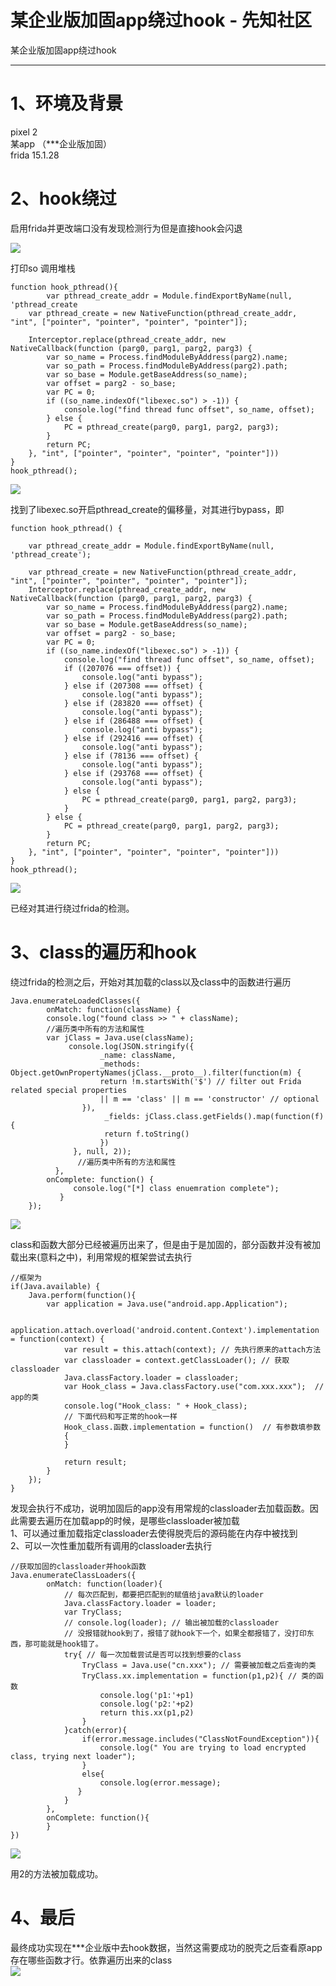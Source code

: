 

# 某企业版加固app绕过hook - 先知社区

某企业版加固app绕过hook

- - -

# 1、环境及背景

pixel 2  
某app （\*\*\*企业版加固）  
frida 15.1.28

# 2、hook绕过

启用frida并更改端口没有发现检测行为但是直接hook会闪退

[![](assets/1704273649-1682f4875d2b03bffdf91439e707b757.png)](https://xzfile.aliyuncs.com/media/upload/picture/20240102095217-8f4ce638-a911-1.png)

打印so 调用堆栈

```plain
function hook_pthread(){
        var pthread_create_addr = Module.findExportByName(null, 'pthread_create
    var pthread_create = new NativeFunction(pthread_create_addr, "int", ["pointer", "pointer", "pointer", "pointer"]);

    Interceptor.replace(pthread_create_addr, new NativeCallback(function (parg0, parg1, parg2, parg3) {
        var so_name = Process.findModuleByAddress(parg2).name;
        var so_path = Process.findModuleByAddress(parg2).path;
        var so_base = Module.getBaseAddress(so_name);
        var offset = parg2 - so_base;
        var PC = 0;
        if ((so_name.indexOf("libexec.so") > -1)) {
            console.log("find thread func offset", so_name, offset);
        } else {
            PC = pthread_create(parg0, parg1, parg2, parg3);
        }
        return PC;
    }, "int", ["pointer", "pointer", "pointer", "pointer"]))
}
hook_pthread();
```

[![](assets/1704273649-c8712bb5474d7d2d45339357fe9c40b6.png)](https://xzfile.aliyuncs.com/media/upload/picture/20240102095252-a3edb824-a911-1.png)

找到了libexec.so开启pthread\_create的偏移量，对其进行bypass，即

```plain
function hook_pthread() {

    var pthread_create_addr = Module.findExportByName(null, 'pthread_create');

    var pthread_create = new NativeFunction(pthread_create_addr, "int", ["pointer", "pointer", "pointer", "pointer"]);
    Interceptor.replace(pthread_create_addr, new NativeCallback(function (parg0, parg1, parg2, parg3) {
        var so_name = Process.findModuleByAddress(parg2).name;
        var so_path = Process.findModuleByAddress(parg2).path;
        var so_base = Module.getBaseAddress(so_name);
        var offset = parg2 - so_base;
        var PC = 0;
        if ((so_name.indexOf("libexec.so") > -1)) {
            console.log("find thread func offset", so_name, offset);
            if ((207076 === offset)) {
                console.log("anti bypass");
            } else if (207308 === offset) {
                console.log("anti bypass");
            } else if (283820 === offset) {
                console.log("anti bypass");
            } else if (286488 === offset) {
                console.log("anti bypass");
            } else if (292416 === offset) {
                console.log("anti bypass");
            } else if (78136 === offset) {
                console.log("anti bypass");
            } else if (293768 === offset) {
                console.log("anti bypass");
            } else {
                PC = pthread_create(parg0, parg1, parg2, parg3);
            }
        } else {
            PC = pthread_create(parg0, parg1, parg2, parg3);
        }
        return PC;
    }, "int", ["pointer", "pointer", "pointer", "pointer"]))
}
hook_pthread();
```

[![](assets/1704273649-a087844293e3cb09628dff7c170c2c10.png)](https://xzfile.aliyuncs.com/media/upload/picture/20240102095314-b129f6ba-a911-1.png)

已经对其进行绕过frida的检测。

# 3、class的遍历和hook

绕过frida的检测之后，开始对其加载的class以及class中的函数进行遍历

```plain
Java.enumerateLoadedClasses({
        onMatch: function(className) {
        console.log("found class >> " + className);
        //遍历类中所有的方法和属性
        var jClass = Java.use(className);
             console.log(JSON.stringify({
                    _name: className,
                    _methods: Object.getOwnPropertyNames(jClass.__proto__).filter(function(m) {
                    return !m.startsWith('$') // filter out Frida related special properties
                    || m == 'class' || m == 'constructor' // optional
                }), 
                     _fields: jClass.class.getFields().map(function(f) {
                     return f.toString()
                    })
              }, null, 2));
               //遍历类中所有的方法和属性
          },
        onComplete: function() {
              console.log("[*] class enuemration complete");
           }
    });
```

[![](assets/1704273649-9cba9ddd3e1660fe1133423d9536f6b1.png)](https://xzfile.aliyuncs.com/media/upload/picture/20240102095513-f82c9504-a911-1.png)

class和函数大部分已经被遍历出来了，但是由于是加固的，部分函数并没有被加载出来(意料之中)，利用常规的框架尝试去执行

```plain
//框架为
if(Java.available) {
    Java.perform(function(){
        var application = Java.use("android.app.Application");

        application.attach.overload('android.content.Context').implementation = function(context) {
            var result = this.attach(context); // 先执行原来的attach方法
            var classloader = context.getClassLoader(); // 获取classloader
            Java.classFactory.loader = classloader;
            var Hook_class = Java.classFactory.use("com.xxx.xxx");  // app的类
            console.log("Hook_class: " + Hook_class);
            // 下面代码和写正常的hook一样
            Hook_class.函数.implementation = function()  // 有参数填参数
            {
            }

            return result;
        }
    });
}
```

发现会执行不成功，说明加固后的app没有用常规的classloader去加载函数。因此需要去遍历在加载app的时候，是哪些classloader被加载  
1、可以通过重加载指定classloader去使得脱壳后的源码能在内存中被找到  
2、可以一次性重加载所有调用的classloader去执行

```plain
//获取加固的classloader并hook函数
Java.enumerateClassLoaders({
        onMatch: function(loader){
            // 每次匹配到，都要把匹配到的赋值给java默认的loader
            Java.classFactory.loader = loader;
            var TryClass;
            // console.log(loader); // 输出被加载的classloader
            // 没报错就hook到了，报错了就hook下一个，如果全都报错了，没打印东西，那可能就是hook错了。
            try{ // 每一次加载尝试是否可以找到想要的class
                TryClass = Java.use("cn.xxx"); // 需要被加载之后查询的类
                TryClass.xx.implementation = function(p1,p2){ // 类的函数
                    console.log('p1:'+p1)
                    console.log('p2:'+p2)
                    return this.xx(p1,p2)
                }
            }catch(error){
                if(error.message.includes("ClassNotFoundException")){
                    console.log(" You are trying to load encrypted class, trying next loader");
                }
                else{
                    console.log(error.message);
               }
            }
        },
        onComplete: function(){
        }
})
```

[![](assets/1704273649-86af9551860fecd2e37c6c6931118932.png)](https://xzfile.aliyuncs.com/media/upload/picture/20240102095531-02ee8f06-a912-1.png)

用2的方法被加载成功。

# 4、最后

最终成功实现在\*\*\*企业版中去hook数据，当然这需要成功的脱壳之后查看原app存在哪些函数才行。依靠遍历出来的class  
[![](assets/1704273649-cd18ef8ec8a09d36adea414c987a3b8c.png)](https://xzfile.aliyuncs.com/media/upload/picture/20240102095540-08117e3a-a912-1.png)
